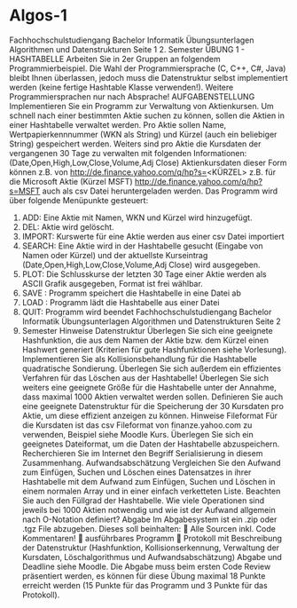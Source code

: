 # Algos-1
 
 Fachhochschulstudiengang Bachelor Informatik
Übungsunterlagen Algorithmen und Datenstrukturen Seite 1
2. Semester
ÜBUNG 1 - HASHTABELLE
Arbeiten Sie in 2er Gruppen an folgendem Programmierbeispiel. Die Wahl der
Programmiersprache (C, C++, C#, Java) bleibt Ihnen überlassen, jedoch muss die
Datenstruktur selbst implementiert werden (keine fertige Hashtable Klasse
verwenden!). Weitere Programmiersprachen nur nach Absprache!
AUFGABENSTELLUNG
Implementieren Sie ein Programm zur Verwaltung von Aktienkursen.
Um schnell nach einer bestimmten Aktie suchen zu können, sollen die Aktien in einer
Hashtabelle verwaltet werden. Pro Aktie sollen Name, Wertpapierkennnummer (WKN
als String) und Kürzel (auch ein beliebiger String) gespeichert werden. Weiters sind
pro Aktie die Kursdaten der vergangenen 30 Tage zu verwalten mit folgenden
Informationen:
(Date,Open,High,Low,Close,Volume,Adj Close)
Aktienkursdaten dieser Form können z.B. von
http://de.finance.yahoo.com/q/hp?s=<KÜRZEL>
z.B. für die Microsoft Aktie (Kürzel MSFT)
http://de.finance.yahoo.com/q/hp?s=MSFT
auch als csv Datei heruntergeladen werden.
Das Programm wird über folgende Menüpunkte gesteuert:
1. ADD: Eine Aktie mit Namen, WKN und Kürzel wird hinzugefügt.
2. DEL: Aktie wird gelöscht.
3. IMPORT: Kurswerte für eine Aktie werden aus einer csv Datei importiert
4. SEARCH: Eine Aktie wird in der Hashtabelle gesucht (Eingabe von Namen
oder Kürzel) und der aktuellste Kurseintrag
(Date,Open,High,Low,Close,Volume,Adj Close) wird ausgegeben.
5. PLOT: Die Schlusskurse der letzten 30 Tage einer Aktie werden als ASCII
Grafik ausgegeben, Format ist frei wählbar.
6. SAVE <filename>: Programm speichert die Hashtabelle in eine Datei ab
7. LOAD <filename>: Programm lädt die Hashtabelle aus einer Datei
8. QUIT: Programm wird beendet
Fachhochschulstudiengang Bachelor Informatik
Übungsunterlagen Algorithmen und Datenstrukturen Seite 2
2. Semester
Hinweise Datenstruktur
Überlegen Sie sich eine geeignete Hashfunktion, die aus dem Namen der Aktie bzw.
dem Kürzel einen Hashwert generiert (Kriterien für gute Hashfunktionen siehe
Vorlesung).
Implementieren Sie als Kollisionsbehandlung für die Hashtabelle quadratische
Sondierung. Überlegen Sie sich außerdem ein effizientes Verfahren für das Löschen
aus der Hashtabelle!
Überlegen Sie sich weiters eine geeignete Größe für die Hashtabelle unter der
Annahme, dass maximal 1000 Aktien verwaltet werden sollen.
Definieren Sie auch eine geeignete Datenstruktur für die Speicherung der 30
Kursdaten pro Aktie, um diese effizient anzeigen zu können.
Hinweise Fileformat
Für die Kursdaten ist das csv Fileformat von finanze.yahoo.com zu verwenden,
Beispiel siehe Moodle Kurs.
Überlegen Sie sich ein geeignetes Dateiformat, um die Daten der Hashtabelle
abzuspeichern. Recherchieren Sie im Internet den Begriff Serialisierung in diesem
Zusammenhang.
Aufwandsabschätzung
Vergleichen Sie den Aufwand zum Einfügen, Suchen und Löschen eines
Datensatzes in ihrer Hashtabelle mit dem Aufwand zum Einfügen, Suchen und
Löschen in einem normalen Array und in einer einfach verketteten Liste. Beachten
Sie auch den Füllgrad der Hashtabelle. Wie viele Operationen sind jeweils bei 1000
Aktien notwendig und wie ist der Aufwand allgemein nach O-Notation definiert?
Abgabe
Im Abgabesystem ist ein .zip oder .tgz File abzugeben. Dieses soll beinhalten:
 Alle Sourcen inkl. Code Kommentaren!
 ausführbares Programm
 Protokoll mit Beschreibung der Datenstruktur (Hashfunktion,
Kollisionserkennung, Verwaltung der Kursdaten, Löschalgorithmus und
Aufwandsabschätzung)
Abgabe und Deadline siehe Moodle.
Die Abgabe muss beim ersten Code Review präsentiert werden, es
können für diese Übung maximal 18 Punkte erreicht werden (15 Punkte für das
Programm und 3 Punkte für das Protokoll).
